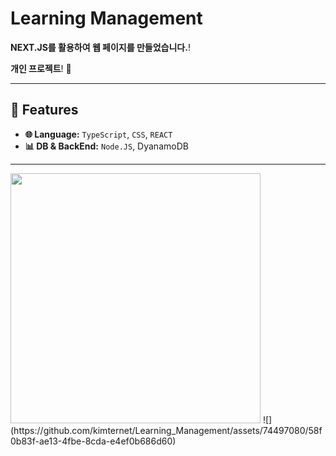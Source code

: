 # Learning Management
**NEXT.JS를 활용하여 웹 페이지를 만들었습니다.**!

**개인 프로젝트**! 🚀  


---

## 🌟 Features

- **🌐 Language:** `TypeScript`, `CSS`, `REACT`
- **📊 DB & BackEnd:** `Node.JS`, DyanamoDB
---
<img src="https://github.com/kimternet/Learning_Management/assets/74497080/58f0b83f-ae13-4fbe-8cda-e4ef0b686d60" width="400">
![](https://github.com/kimternet/Learning_Management/assets/74497080/58f0b83f-ae13-4fbe-8cda-e4ef0b686d60)
